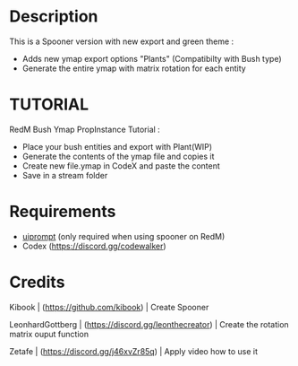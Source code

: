 # Description
This is a Spooner version with new export and green theme :
- Adds new ymap export options "Plants" (Compatibilty with Bush type)
- Generate the entire ymap with matrix rotation for each entity

# TUTORIAL 
RedM Bush Ymap PropInstance Tutorial :
- Place your bush entities and export with Plant(WIP)
- Generate the contents of the ymap file and copies it
- Create new file.ymap in CodeX and paste the content
- Save in a stream folder

# Requirements
- [uiprompt](https://github.com/kibook/redm-uiprompt) (only required when using spooner on RedM)
- Codex (https://discord.gg/codewalker)

# Credits
Kibook | (https://github.com/kibook) | Create Spooner

LeonhardGottberg | (https://discord.gg/leonthecreator) | Create the rotation matrix ouput function

Zetafe | (https://discord.gg/j46xvZr85q) | Apply video how to use it
